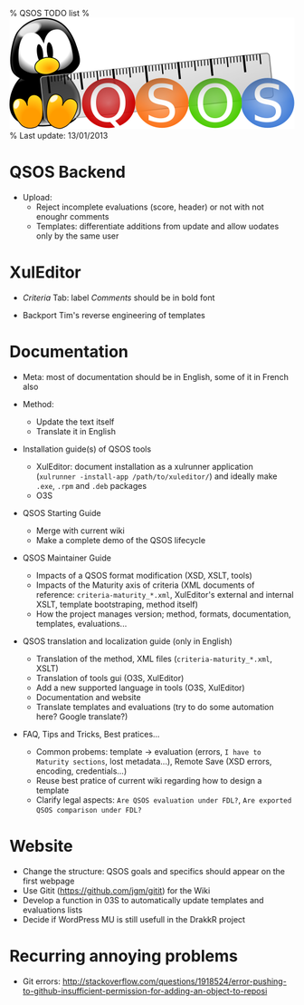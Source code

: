 % QSOS TODO list
% ![Logo](Images/QSOS.png)
% Last update: 13/01/2013

# QSOS Backend

* Upload: 
    + Reject incomplete evaluations (score, header) or not with not enoughr comments
    + Templates: differentiate additions from update and allow uodates only by the same user

# XulEditor

* _Criteria_ Tab: label _Comments_ should be in bold font

* Backport Tim's reverse engineering of templates

# Documentation

* Meta: most of documentation should be in English, some of it in French also

* Method:
    + Update the text itself
    + Translate it in English

* Installation guide(s) of QSOS tools
    + XulEditor: document installation as a xulrunner application (`xulrunner -install-app /path/to/xuleditor/`) and ideally make `.exe`, `.rpm` and `.deb` packages
    + O3S

* QSOS Starting Guide
    + Merge with current wiki
    + Make a complete demo of the QSOS lifecycle

* QSOS Maintainer Guide
    + Impacts of a QSOS format modification (XSD, XSLT, tools)
    + Impacts of the Maturity axis of criteria (XML documents of reference: `criteria-maturity_*.xml`, XulEditor's external and internal XSLT, template bootstraping, method itself)
    + How the project manages version; method, formats, documentation, templates, evaluations...

* QSOS translation and localization guide (only in English)
    + Translation of the method, XML files (`criteria-maturity_*.xml`, XSLT)
    + Translation of tools gui (O3S, XulEditor)
    + Add a new supported language in tools (O3S, XulEditor)
    + Documentation and website
    + Translate templates and evaluations (try to do some automation here? Google translate?)

* FAQ, Tips and Tricks, Best pratices...
    + Common probems: template -> evaluation (errors, `I have to Maturity sections`, lost metadata...), Remote Save (XSD errors, encoding, credentials...)
    + Reuse best pratice of current wiki regarding how to design a template
    + Clarify legal aspects: `Are QSOS evaluation under FDL?`, `Are exported QSOS comparison under FDL?`

# Website

* Change the structure: QSOS goals and specifics should appear on the first webpage
* Use Gitit (<https://github.com/jgm/gitit>) for the Wiki
* Develop a function in 03S to automatically update templates and evaluations lists
* Decide if WordPress MU is still usefull in the DrakkR project

# Recurring annoying problems

* Git errors: <http://stackoverflow.com/questions/1918524/error-pushing-to-github-insufficient-permission-for-adding-an-object-to-reposi>
